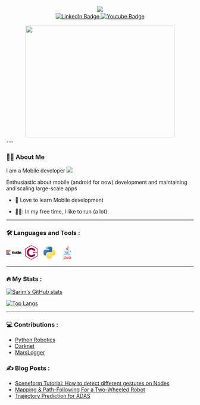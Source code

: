 <div id="header" align="center">
  <img src="https://media.giphy.com/media/UoLt6Tm8wlSnWGfSFs/giphy.gif" width="100"/>
  <div id="badges">
  <a href="https://www.linkedin.com/in/sarimmehdi550/">
    <img src="https://img.shields.io/badge/LinkedIn-blue?style=for-the-badge&logo=linkedin&logoColor=white" alt="LinkedIn Badge"/>
  </a>
  <a href="https://www.youtube.com/channel/UCdUFmCEPdPW2hjbvbqMKEaQ">
    <img src="https://img.shields.io/badge/YouTube-red?style=for-the-badge&logo=youtube&logoColor=white" alt="Youtube Badge"/>
  </a>
  </div>
  <img src="https://komarev.com/ghpvc/?username=sarimmehdi&style=flat-square&color=blue" alt=""/>
</div>
<div align="center">
  <img src="https://media.giphy.com/media/2ikwIgNrmPZICNmRyX/giphy.gif" width="400" height="300"/>
</div>
---

### :man_technologist: About Me
I am a Mobile developer <img src="https://media.giphy.com/media/WUlplcMpOCEmTGBtBW/giphy.gif" width="30">

Enthusiastic about mobile (android for now) development and maintaining and scaling large-scale apps

- :seedling: Love to learn Mobile development

- 🏃‍♂️: In my free time, I like to run (a lot)

---

### :hammer_and_wrench: Languages and Tools :
<div>
  <img src="https://github.com/devicons/devicon/blob/master/icons/kotlin/kotlin-original-wordmark.svg" title="Kotlin" alt="Kotlin" width="40" height="40"/>&nbsp;
  <img src="https://github.com/devicons/devicon/blob/master/icons/cplusplus/cplusplus-line.svg" title="C++" alt="C++" width="40" height="40"/>&nbsp;
  <img src="https://github.com/devicons/devicon/blob/master/icons/python/python-original.svg" title="Python" alt="Python" width="40" height="40"/>&nbsp;
  <img src="https://github.com/devicons/devicon/blob/master/icons/java/java-original-wordmark.svg" title="Java" alt="Java" width="40" height="40"/>&nbsp;
</div>

---

### :fire: My Stats :
[![Sarim's GitHub stats](https://github-readme-stats.vercel.app/api?username=sarimmehdi)](https://github.com/anuraghazra/github-readme-stats)

[![Top Langs](https://github-readme-stats.vercel.app/api/top-langs/?username=sarimmehdi)](https://github.com/anuraghazra/github-readme-stats)

---

### 💻 Contributions :
- [Python Robotics](https://github.com/AtsushiSakai/PythonRobotics/commits?author=sarimmehdi)
- [Darknet](https://github.com/AlexeyAB/darknet/commits?author=sarimmehdi)
- [MarsLogger](https://github.com/OSUPCVLab/marslogger_android/commits?author=sarimmehdi)

### :writing_hand: Blog Posts :
<!-- BLOG-POST-LIST:START -->
- [Sceneform Tutorial: How to detect different gestures on Nodes](https://medium.com/@sarim.mehdi.550/sceneform-tutorial-how-to-detect-different-gestures-on-nodes-5dafb5709354?source=rss-d7e00240d47------2)
- [Mapping &amp; Path-Following For a Two-Wheeled Robot](https://medium.com/@sarim.mehdi.550/mapping-path-following-for-a-two-wheeled-robot-b8bd55214405?source=rss-d7e00240d47------2)
- [Trajectory Prediction for ADAS](https://medium.com/analytics-vidhya/trajectory-prediction-for-adas-d1210e01f15?source=rss-d7e00240d47------2)
<!-- BLOG-POST-LIST:END -->
